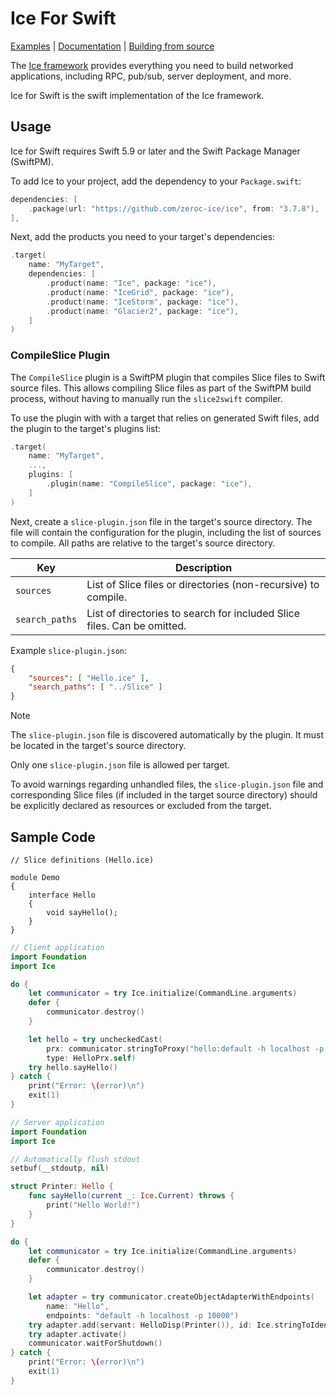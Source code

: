 # Ice For Swift

[Examples] | [Documentation] | [Building from source]

The [Ice framework] provides everything you need to build networked applications, including RPC, pub/sub, server deployment, and more.

Ice for Swift is the swift implementation of the Ice framework.

## Usage

Ice for Swift requires Swift 5.9 or later and the Swift Package Manager (SwiftPM).

To add Ice to your project, add the dependency to your `Package.swift`:

```swift
dependencies: [
    .package(url: "https://github.com/zeroc-ice/ice", from: "3.7.8"),
],
```

Next, add the products you need to your target's dependencies:

```swift
.target(
    name: "MyTarget",
    dependencies: [
        .product(name: "Ice", package: "ice"),
        .product(name: "IceGrid", package: "ice"),
        .product(name: "IceStorm", package: "ice"),
        .product(name: "Glacier2", package: "ice"),
    ]
)
```

### CompileSlice Plugin

The `CompileSlice` plugin is a SwiftPM plugin that compiles Slice files to Swift source files. This allows
compiling Slice files as part of the SwiftPM build process, without having to manually run the `slice2swift`
compiler.

To use the plugin with with a target that relies on generated Swift files, add the plugin to the target's plugins
list:

```swift
.target(
    name: "MyTarget",
    ...,
    plugins: [
        .plugin(name: "CompileSlice", package: "ice"),
    ]
)
```

Next, create a `slice-plugin.json` file in the target's source directory. The file will contain the
configuration for the plugin, including the list of sources to compile.
All paths are relative to the target's source directory.

| Key            | Description                                                             |
| -------------- | ----------------------------------------------------------------------- |
| `sources`      | List of Slice files or directories (non-recursive) to compile.          |
| `search_paths` | List of directories to search for included Slice files. Can be omitted. |

Example `slice-plugin.json`:

```json
{
    "sources": [ "Hello.ice" ],
    "search_paths": [ "../Slice" ]
}
```

> [!NOTE]
> The `slice-plugin.json` file is discovered automatically by the plugin. It must be located in the target's source
> directory.
>
> Only one `slice-plugin.json` file is allowed per target.
>
> To avoid warnings regarding unhandled files, the `slice-plugin.json` file and corresponding Slice files (if included
> in the target source directory) should be explicitly declared as resources or excluded from the target.

## Sample Code

```slice
// Slice definitions (Hello.ice)

module Demo
{
    interface Hello
    {
        void sayHello();
    }
}
```

```swift
// Client application
import Foundation
import Ice

do {
    let communicator = try Ice.initialize(CommandLine.arguments)
    defer {
        communicator.destroy()
    }

    let hello = try uncheckedCast(
        prx: communicator.stringToProxy("hello:default -h localhost -p 10000")!,
        type: HelloPrx.self)
    try hello.sayHello()
} catch {
    print("Error: \(error)\n")
    exit(1)
}
```

```swift
// Server application
import Foundation
import Ice

// Automatically flush stdout
setbuf(__stdoutp, nil)

struct Printer: Hello {
    func sayHello(current _: Ice.Current) throws {
        print("Hello World!")
    }
}

do {
    let communicator = try Ice.initialize(CommandLine.arguments)
    defer {
        communicator.destroy()
    }

    let adapter = try communicator.createObjectAdapterWithEndpoints(
        name: "Hello",
        endpoints: "default -h localhost -p 10000")
    try adapter.add(servant: HelloDisp(Printer()), id: Ice.stringToIdentity("hello"))
    try adapter.activate()
    communicator.waitForShutdown()
} catch {
    print("Error: \(error)\n")
    exit(1)
}
```

[Examples]: https://github.com/zeroc-ice/ice-demos/tree/main/swift
[Documentation]: https://docs.zeroc.com/ice/latest/swift/
[Building from source]: ./BUILDING.md
[Ice framework]: https://github.com/zeroc-ice/ice
